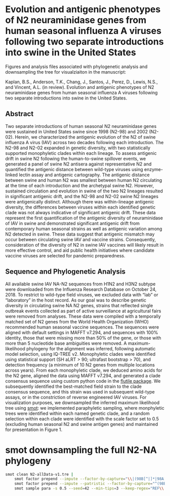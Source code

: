 # Evolution and antigenic phenotypes of N2 neuraminidase genes from human seasonal influenza A viruses following two separate introductions into swine in the United States
Figures and analysis files associated with phylogenetic analysis and downsampling the tree for visualziaiton in the manuscript:

Kaplan, B.S., Anderson, T.K., Chang, J., Santos, J., Perez, D., Lewis, N.S., and Vincent, A.L. (in review). Evolution and antigenic phenotypes of N2 neuraminidase genes from human seasonal influenza A viruses following two separate introductions into swine in the United States. 

## Abstract
Two separate introductions of human seasonal N2 neuraminidase genes were sustained in United States swine since 1998 (N2-98) and 2002 (N2-02). Herein, we characterized the antigenic evolution of the N2 of swine influenza A virus (IAV) across two decades following each introduction. The N2-98 and N2-02 expanded in genetic diversity, with two statistically supported monophyletic clades within each lineage. To assess antigenic drift in swine N2 following the human-to-swine spillover events, we generated a panel of swine N2 antisera against representative N2 and quantified the antigenic distance between wild-type viruses using enzyme-linked lectin assay and antigenic cartography. The antigenic distance between swine and human N2 was smallest between human N2 circulating at the time of each introduction and the archetypal swine N2. However, sustained circulation and evolution in swine of the two N2 lineages resulted in significant antigenic drift, and the N2-98 and N2-02 swine N2 lineages were antigenically distinct. Although there was within-lineage antigenic diversity, the differences between viruses within each identified genetic clade was not always indicative of significant antigenic drift. These data represent the first quantification of the antigenic diversity of neuraminidase of IAV in swine and demonstrated significant antigenic drift from contemporary human seasonal strains as well as antigenic variation among N2 detected in swine. These data suggest that antigenic mismatch may occur between circulating swine IAV and vaccine strains. Consequently, consideration of the diversity of N2 in swine IAV vaccines will likely result in more effective control, and aid public health initiatives where candidate vaccine viruses are selected for pandemic preparedness.

## Sequence and Phylogenetic Analysis
All available swine IAV NA-N2 sequences from H1N2 and H3N2 subtype were downloaded from the Influenza Research Database on October 24, 2018. To restrict to wild-type field viruses, we excluded data with “lab” or “laboratory” in the host record. As our goal was to describe genetic diversity in circulating swine NA N2 genes, strains that reflected single outbreak events collected as part of active surveillance at agricultural fairs were removed from analyses. These data were compiled with a temporally matched set of N2 genes from the World Health Organization (WHO) recommended human seasonal vaccine sequences. The sequences were aligned with default settings in MAFFT v7.294, and sequences with 100% identity, those that were missing more than 50% of the gene, or those with more than 5 nucleotide base ambiguities were removed. A maximum-likelihood phylogeny for the alignment was inferred, following automatic model selection, using IQ-TREE v2. Monophyletic clades were identified using statistical support (SH aLRT > 90; ultrafast bootstrap > 70), and detection frequency (a minimum of 10 N2 genes from multiple locations across years). From each monophyletic clade, we deduced amino acids for the N2 gene, aligned the data using MAFFT v7.294, and generated a clade consensus sequence using custom python code in the [flutile package](https://github.com/flu-crew/flutile). We subsequently identified the best-matched field strain to the clade consensus sequence, and this strain was used in subsequent wild-type assays, or in the constriction of reverse engineered IAV viruses. For visualization purposes, we downsampled the inferred maximum likelihood tree using [smot](https://github.com/flu-crew/smot): we implemented paraphyletic sampling, where monphyletic trees were identified within each named genetic clade, and a random selection within each clade were identified with the scale factor set to 0.5 (excluding human seasonal N2 and swine antigen genes) and maintained for presentation in Figure 1. 

# smot downsampling the full N2-NA phylogeny

``` sh
smot clean N2-allData-v1.tre |
	smot factor prepend --impute --factor-by-capture="\\|(98B[^|]*|98A[^|]*|02A[^|]*|02B[^|]*|Human_seasonal_N2|98|02)\\|" | 
	smot factor prepend --impute --patristic --factor-by-capture="^(98B[^|]*|98A[^|]*|02A[^|]*|02B[^|]*|Human_seasonal_N2|98|02)\\|" |
	smot sample para -s 0.5 --seed=42 --min-tips=3 --keep-regex="REF\\|" --factor-by-capture="^([^|]+)" > n2-all-sampled.tre
```    
